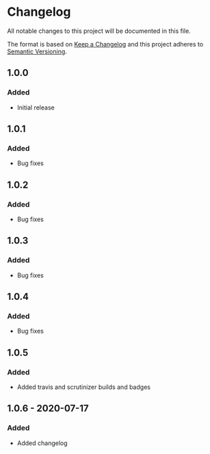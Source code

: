 # Changelog

All notable changes to this project will be documented in this file.

The format is based on [Keep a Changelog](http://keepachangelog.com/) and this project adheres to [Semantic Versioning](http://semver.org/).

## 1.0.0
### Added
- Initial release

## 1.0.1
### Added
- Bug fixes

## 1.0.2
### Added
- Bug fixes

## 1.0.3
### Added
- Bug fixes

## 1.0.4
### Added
- Bug fixes

## 1.0.5
### Added
- Added travis and scrutinizer builds and badges

## 1.0.6 - 2020-07-17
### Added
- Added changelog